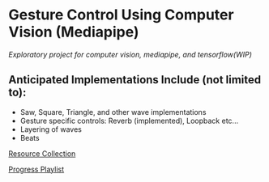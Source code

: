# Gesture Control Using Computer Vision (Mediapipe)
<em> Exploratory project for computer vision, mediapipe, and tensorflow(WIP) </em>

## Anticipated Implementations Include (not limited to): 

- Saw, Square, Triangle, and other wave implementations
- Gesture specific controls: Reverb (implemented), Loopback etc...
- Layering of waves
- Beats

 [Resource Collection](https://docs.google.com/document/d/1yDqPZPzLYKqq8rxzd4oFPWJkr4qFNhlX22U2ToVZrk8/edit?usp=sharing)

[Progress Playlist](https://youtube.com/playlist?list=PLQhuLMBlKNDU2iTLiPBdbKMmm2QBnzUct&si=pgDlmxGBxa87cKfe)

